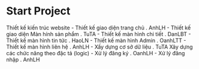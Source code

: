 # Start Project


Thiết kế kiến trúc website
    - Thiết kế giao diện trang chủ 
        . AnhLH
    - Thiết kế giao diện Màn hính sản phẩm
        . TuTA
    - Thiết kế màn hình chi tiết
        . DanLBT
    - Thiết kế màn hình tin tức 
        . HaoLN
    - Thiết kế màn hình Admin
        . OanhLTT
    - Thiết kế màn hình liên hệ
        . AnhLH
    - Xấy dựng cơ sở dữ liệu
        . TuTA
Xây dựng các chức năng theo đặc tả (logic)
    - Xử lý đăng ký
        . OanhLH
    - Xử lý đăng nhập
        . AnhLH